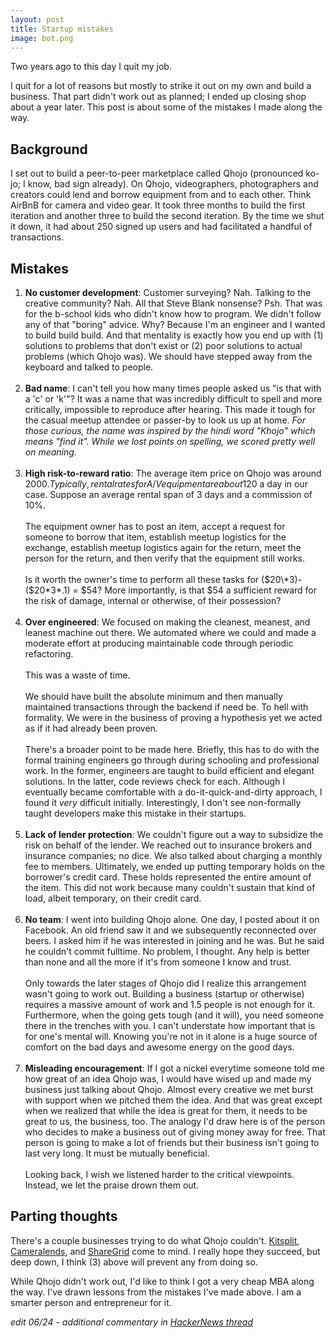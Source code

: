 ```yaml
---
layout: post
title: Startup mistakes
image: bot.png
---
```


Two years ago to this day I quit my job.

I quit for a lot of reasons but mostly to strike it out on my own and build a business. That part didn't work out as planned; I ended up closing shop about a year later. This post is about some of the mistakes I made along the way.

## Background

I set out to build a peer-to-peer marketplace called Qhojo (pronounced ko-jo; I know, bad sign already). On Qhojo, videographers, photographers and creators could lend and borrow equipment from and to each other. Think AirBnB for camera and video gear. It took three months to build the first iteration and another three to build the second iteration. By the time we shut it down, it had about 250 signed up users and had facilitated a handful of transactions.

## Mistakes

1. **No customer development**: Customer surveying? Nah. Talking to the creative community? Nah. All that Steve Blank nonsense? Psh. That was for the b-school kids who didn't know how to program. We didn't follow any of that "boring" advice. Why? Because I'm an engineer and I wanted to build build build. And that mentality is exactly how you end up with (1) solutions to problems that don't exist or (2) poor solutions to actual problems (which Qhojo was). We should have stepped away from the keyboard and talked to people. 
<br/><br/>
2. **Bad name**: I can't tell you how many times people asked us "is that with a 'c' or 'k'"? It was a name that was incredibly difficult to spell and more critically, impossible to reproduce after hearing. This made it tough for the casual meetup attendee or passer-by to look us up at home. *For those curious, the name was inspired by the hindi word "Khojo" which means "find it". While we lost points on spelling, we scored pretty well on meaning.*
<br/><br/>
3. **High risk-to-reward ratio**: The average item price on Qhojo was around $2000. Typically, rental rates for A/V equipment are about 1% of their total price so ~$20 a day in our case.  Suppose an average rental span of 3 days and a commission of 10%.<br/><br/>The equipment owner has to post an item, accept a request for someone to borrow that item, establish meetup logistics for the exchange, establish meetup logistics again for the return, meet the person for the return, and then verify that the equipment still works. <br/><br/>Is it worth the owner's time to perform all these tasks for ($20\*3)-($20\*3\*.1) = $54? More importantly, is that $54 a sufficient reward for the risk of damage, internal or otherwise, of their possession?
<br/><br/>
4. **Over engineered**: We focused on making the cleanest, meanest, and leanest machine out there. We automated where we could and made a moderate effort at producing maintainable code through periodic refactoring. <br/><br/>This was a waste of time.<br/><br/> We should have built the absolute minimum and then manually maintained transactions through the backend if need be. To hell with formality. We were in the business of proving a hypothesis yet we acted as if it had already been proven.<br/><br/>There's a broader point to be made here. Briefly, this has to do with the formal training engineers go through during schooling and professional work. In the former, engineers are taught to build efficient and elegant solutions. In the latter, code reviews check for each. Although I eventually became comfortable with a do-it-quick-and-dirty approach, I found it *very* difficult initially. Interestingly, I don't see non-formally taught developers make this mistake in their startups. 
<br/><br/>
5. **Lack of lender protection**: We couldn't figure out a way to subsidize the risk on behalf of the lender. We reached out to insurance brokers and insurance companies; no dice. We also talked about charging a monthly fee to members. Ultimately, we ended up putting temporary holds on the borrower's credit card. These holds represented the entire amount of the item. This did not work because many couldn't sustain that kind of load, albeit temporary, on their credit card. 
<br/><br/>
6. **No team**: I went into building Qhojo alone. One day, I posted about it on Facebook. An old friend saw it and we subsequently reconnected over beers. I asked him if he was interested in joining and he was. But he said he couldn't commit fulltime. No problem, I thought. Any help is better than none and all the more if it's from someone I know and trust.
<br/><br/>
Only towards the later stages of Qhojo did I realize this arrangement wasn't going to work out. Building a business (startup or otherwise) requires a massive amount of work and 1.5 people is not enough for it. Furthermore, when the going gets tough (and it will), you need someone there in the trenches with you. I can't understate how important that is for one's mental will. Knowing you're not in it alone is a huge source of comfort on the bad days and awesome energy on the good days.
<br/><br/>
7. **Misleading encouragement**: If I got a nickel everytime someone told me how great of an idea Qhojo was, I would have wised up and made my business just talking about Qhojo. Almost every creative we met burst with support when we pitched them the idea. And that was great except when we realized that while the idea is great for them, it needs to be great to us, the business, too. The analogy I'd draw here is of the person who decides to make a business out of giving money away for free. That person is going to make a lot of friends but their business isn't going to last very long. It must be mutually beneficial. 
<br/><br/>
Looking back, I wish we listened harder to the critical viewpoints. Instead, we let the praise drown them out.

## Parting thoughts

There's a couple businesses trying to do what Qhojo couldn't. [Kitsplit](https://kitsplit.com/), [Cameralends](https://www.cameralends.com/), and [ShareGrid](http://www.sharegrid.com/) come to mind. I really hope they succeed, but deep down, I think (3) above will prevent any from doing so.

While Qhojo didn't work out, I'd like to think I got a very cheap MBA along the way. I've drawn lessons from the mistakes I've made above. I am a smarter person and entrepreneur for it. 

*edit 06/24 - additional commentary in [HackerNews thread](https://news.ycombinator.com/item?id=9124358)*
